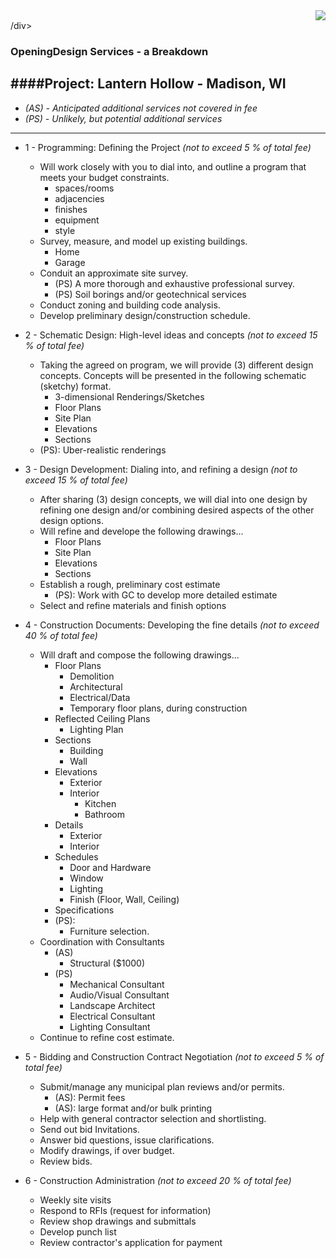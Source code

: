 
<img style="float:right" src="https://raw.githubusercontent.com/OpeningDesign/OpeningDesign.github.io/master/assets/images/icon.png" />
<div style="clear:right"></div>/div>

### OpeningDesign Services - a Breakdown

####Project: Lantern Hollow - Madison, WI
---
* *(AS) - Anticipated additional services not covered in fee*
* *(PS) - Unlikely, but potential additional services*

---
* 1 - Programming: Defining the Project *(not to exceed 5 % of total fee)*
    * Will work closely with you to dial into, and outline a program that meets your budget constraints.
        * spaces/rooms
        * adjacencies
        * finishes
        * equipment
        * style
    * Survey, measure, and model up existing buildings.
        * Home
        * Garage
    * Conduit an approximate site survey.
        * (PS) A more thorough and exhaustive professional survey.
        * (PS) Soil borings and/or geotechnical services
    * Conduct zoning and building code analysis.
    * Develop preliminary design/construction schedule.

* 2 - Schematic Design: High-level ideas and concepts *(not to exceed 15 % of total fee)*
    * Taking the agreed on program, we will provide (3) different design concepts. Concepts will be presented in the following schematic (sketchy) format.
        * 3-dimensional Renderings/Sketches
        * Floor Plans
        * Site Plan
        * Elevations
        * Sections
   * (PS): Uber-realistic renderings

* 3 - Design Development: Dialing into, and refining a design *(not to exceed 15 % of total fee)*
    * After sharing (3) design concepts, we will dial into one design by refining one design and/or combining desired aspects of the other design options.
    * Will refine and develope the following drawings...
        * Floor Plans
        * Site Plan
        * Elevations
        * Sections
    * Establish a rough, preliminary cost estimate
        * (PS): Work with GC to develop more detailed estimate
    * Select and refine materials and finish options
* 4 - Construction Documents: Developing the fine details *(not to exceed 40 % of total fee)*
    * Will draft and compose the following drawings...
        * Floor Plans
            * Demolition
            * Architectural
            * Electrical/Data
            * Temporary floor plans, during construction
        * Reflected Ceiling Plans
            * Lighting Plan
        * Sections
            * Building
            * Wall
        * Elevations
            * Exterior
            * Interior
                * Kitchen
                * Bathroom
        * Details
            * Exterior
            * Interior
        * Schedules
            * Door and Hardware
            * Window
            * Lighting
            * Finish (Floor, Wall, Ceiling)
        * Specifications
        * (PS):
            * Furniture selection.
    * Coordination with Consultants
        * (AS)
            * Structural ($1000)
        * (PS)
            * Mechanical Consultant
            * Audio/Visual Consultant
            * Landscape Architect
            * Electrical Consultant
            * Lighting Consultant
    * Continue to refine cost estimate.
* 5 - Bidding and Construction Contract Negotiation *(not to exceed 5 % of total fee)*
    * Submit/manage any municipal plan reviews and/or permits.
        * (AS): Permit fees
        * (AS): large format and/or bulk printing
    * Help with general contractor selection and shortlisting.
    * Send out bid Invitations.
    * Answer bid questions, issue clarifications.
    * Modify drawings, if over budget.
    * Review bids.
* 6 - Construction Administration *(not to exceed 20 % of total fee)*
    * Weekly site visits
    * Respond to RFIs (request for information)
    * Review shop drawings and submittals
    * Develop punch list
    * Review contractor's application for payment

 
